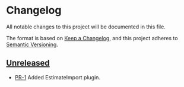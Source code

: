 # Changelog

All notable changes to this project will be documented in this file.

The format is based on [Keep a Changelog](https://keepachangelog.com/en/1.1.0/),
and this project adheres to [Semantic Versioning](https://semver.org/spec/v2.0.0.html).

## [Unreleased]

* [PR-1](https://github.com/ITK-Leantime/leantime-estimateimport/pull/1)
  Added EstimateImport plugin.

[Unreleased]: https://github.com/ITK-Leantime/leantime-estimateimport
